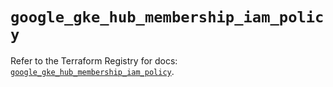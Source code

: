 # `google_gke_hub_membership_iam_policy`

Refer to the Terraform Registry for docs: [`google_gke_hub_membership_iam_policy`](https://registry.terraform.io/providers/hashicorp/google-beta/5.30.0/docs/resources/google_gke_hub_membership_iam_policy).
